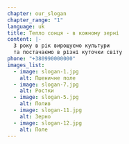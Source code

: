 ```yaml
---
chapter: our_slogan
chapter_range: "1"
language: uk
title: Тепло сонця - в кожному зерні
content: |-
  З року в рік вирощуємо культури
  та постачаємо в різні куточки світу
phone: "+380990000000"
images_list:
  - image: slogan-1.jpg
    alt: Пшеничне поле
  - image: slogan-7.jpg
    alt: Ростки
  - image: slogan-5.jpg
    alt: Полив
  - image: slogan-11.jpg
    alt: Зерно
  - image: slogan-12.jpg
    alt: Поле
---
```

